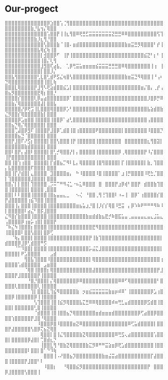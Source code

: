 # Our-progect
⣿⣿⣿⣿⣿⣿⣿⣿⣿⣿⣿⣿⣿⡿⣱⣿⣿⢡⢈⢻⣿⣿⣿⣿⣿⣿⣿⣿⣿⣿⣿⣿⣿⣿⣿⣿⣿⣿⣿⣿⣿⣿⣿⣿⣿⣿⣿⣿⣿⣿⣿⣿⣿⣿⣿⣿⣿⣷⡘⣧⢲⡌⢿⣿⣿
⣿⣿⣿⣿⣿⣿⣿⣿⣿⣿⣿⣿⣿⢡⣿⣿⡟⢸⢸⣆⢻⣿⠿⢟⣛⣋⣭⣭⣭⣭⣭⣭⣭⣝⣛⣛⠿⠿⣿⣿⣿⣿⣿⣿⣿⣿⣿⢫⢹⣿⣿⣿⣿⣿⣿⣿⣿⣿⣷⡸⣆⢻⡘⣿⣿
⣿⣿⣿⣿⣿⣿⣿⣿⣿⣿⣿⣿⢣⣿⣿⣿⣷⠈⢸⣿⠄⣶⣾⣿⣿⣿⣿⣿⣿⣿⣿⣿⣿⣿⣿⣿⣿⣷⣶⣭⣛⡻⢿⣿⣿⣿⠃⡞⢸⣿⣿⣿⣿⣿⣿⣿⣿⣿⣿⣧⢿⣎⢷⢸⣿
⣿⣿⣿⣿⣿⣿⣿⣿⣿⣿⣿⡇⣺⣿⣿⡿⠋⠀⢸⡟⢸⣿⣿⣿⣿⣿⣿⣿⣿⣿⣿⣿⣿⣿⣿⣿⣿⣿⣿⣿⣿⣿⣿⣮⣝⠃⡆⠃⢸⣿⣿⣿⣿⣿⣿⣿⣿⣿⣿⣿⢸⣿⡌⢇⢻
⣿⣿⣿⣿⣿⣿⣿⣿⣿⣿⣿⣸⣻⣿⢏⣴⣧⡀⠀⢁⡿⢛⣭⣥⣶⣶⣶⣶⣮⣭⣭⣭⣛⣛⣛⣿⠿⢿⣿⣿⣿⣿⣿⣿⣿⢸⢰⠀⢸⣿⣿⣿⣿⣿⣿⣿⣿⣿⣿⣿⡇⣿⣿⡸⡌
⣿⣿⣧⢻⣿⣿⣿⣿⣿⣿⢃⣇⣿⢃⣾⠟⣫⣌⢶⣿⢣⣿⣿⣿⣿⣿⣿⣿⣿⣿⣿⣿⣿⣿⣿⣿⣿⣷⣶⣭⣙⠻⢿⣿⣿⢸⠘⢠⠆⣙⢿⣿⣿⣿⣿⣿⣿⣿⣿⣿⣿⢸⣿⣇⢷
⣿⣿⣿⣇⢿⣿⣿⣿⣿⡟⣸⢻⠣⢟⣵⣾⣿⣿⣮⣡⡇⣿⣿⣿⣿⣿⣿⣿⣿⣿⣿⣿⣿⣿⣿⣿⣿⣿⣿⣿⣿⣿⣶⡌⣿⡄⢀⡞⢠⣿⣦⡻⣿⣿⣿⣿⣿⣿⣿⣟⢿⡆⣿⣿⡘
⣿⣿⣿⣿⡎⣿⣿⣿⣿⢇⡿⣤⣴⣿⣿⣿⣿⣿⣿⡿⠁⣿⣿⣿⣿⣿⣿⣿⣿⣿⣿⣿⣿⣿⣿⣿⣿⣿⣿⣿⣿⣿⣿⣿⡸⣿⡿⡛⠿⣿⣿⣷⡌⢿⣿⣿⣿⣿⣿⣿⣼⡇⣿⣿⣧
⣿⣿⣿⣿⣿⡜⡿⢟⣩⢸⣇⣿⣿⣿⢿⣿⣿⣿⡿⡡⠃⣿⣿⣿⣿⣿⣿⣿⣿⣿⣿⣿⣿⣿⣿⣿⣿⣿⣿⣿⣿⣿⣿⣿⣧⣵⣾⣿⣷⣌⡻⣿⣿⡎⢿⣿⣿⣿⣿⣿⣷⡇⣿⣿⣿
⣿⣿⣿⣿⡿⣡⣶⣿⣿⢸⣿⣿⣿⣿⢸⣿⣿⡿⠁⣴⢃⣿⣿⣿⣿⣿⣿⣿⣿⣿⣿⣿⣿⣿⣿⣿⣿⣿⣿⣿⣿⣿⣿⣿⢠⣿⣿⣿⣿⣿⣿⣦⡙⢿⡌⢿⣿⣿⣿⣿⣿⡇⣿⣿⣿
⣿⣿⣿⢉⣼⣿⡿⣻⠏⢸⣿⣿⣿⡟⣸⣿⡿⢁⣾⣿⢸⣿⢰⣿⣿⣿⣿⣿⠟⣿⣿⣿⣿⣿⣿⣿⡇⣿⣿⣿⣿⣿⣿⣿⠸⣿⣿⣿⡙⣿⣿⣿⣿⣦⣙⠈⣿⣿⣿⣿⣿⡇⣿⣿⣿
⣿⣿⡟⣸⣿⠏⠜⣫⡆⣿⣿⣿⣿⡇⣿⣿⢣⣿⣿⣿⢸⡟⢸⣿⣿⣿⣿⣿⢸⣿⣿⣿⣿⣿⣿⣿⠀⣿⣿⣿⣿⣿⣿⣿⣆⢻⣿⣽⡇⣿⣿⣿⣿⣿⣿⣷⣾⣿⣿⣿⣿⡇⣿⣿⣿
⣿⣿⠇⣿⡟⡄⣼⣿⠇⣿⣿⣿⣿⡇⣿⢃⡚⢿⣿⣿⡜⡇⡄⣿⣿⣿⣿⣿⢸⣿⣿⣿⣿⣿⣿⡿⢀⢿⣿⣿⣿⣿⣿⡟⠸⡌⣿⣿⣿⢸⡟⣿⣿⣿⣿⣿⣿⣿⣿⣿⣿⡇⣿⣿⣿
⣿⣿⢸⣿⢱⢰⣿⣿⠀⣿⣿⣿⣿⡇⡏⣾⣿⣦⡉⠻⠇⣇⡄⢿⣿⣿⣿⣿⢸⣿⢻⣿⣿⣿⣿⡇⡏⢸⣿⣿⣿⣿⣿⡇⣷⡀⢹⣿⣿⡄⣧⣿⣿⣿⣿⣿⣿⠏⣿⣿⣿⡇⣿⣿⣿
⣿⣿⢸⡏⡜⣾⣿⡇⣄⣿⣿⣿⣿⠀⣹⣿⣿⣿⣿⣶⡄⠀⠓⠸⣿⣿⣿⣿⠸⣿⢸⣿⣿⣿⣿⠁⣰⢸⡛⣿⣿⣿⣿⠸⢟⣓⡈⣿⣿⡇⢹⣿⣿⣿⣿⣿⣿⣸⣿⣿⣿⡇⣿⣿⣿
⣿⣿⡌⡇⡇⣿⣿⡇⢹⣿⣿⣿⣿⢀⡩⠭⠉⠛⠻⢬⣁⠐⠦⣅⠿⣿⣿⣿⠀⣿⠀⣿⣿⣿⡟⣰⡿⢾⠃⣿⣿⡟⠀⣾⣿⣿⣷⢹⣿⣿⢸⣿⣿⣿⣿⣿⡇⣿⣿⣿⣿⢀⣿⣿⣿
⣿⣿⡇⠇⠇⣿⣿⣿⢸⣿⣿⣿⣿⢸⣿⣦⣤⣤⣄⣀⠀⠀⠢⢌⠀⠘⣿⣿⢀⢻⢘⢹⣿⣿⠇⠰⠤⢸⠀⣿⡿⠁⢰⣿⣿⣿⣿⡎⣿⡟⣼⣿⣿⣿⣿⣿⢰⣮⠹⣿⣿⢸⣿⣿⣿
⣿⣿⣿⢸⡄⣿⣿⣿⢸⣿⣿⣿⣿⢸⣿⣿⣿⣿⣿⣿⣿⣿⣶⣦⣥⣰⡘⣿⢸⡸⡎⡎⢿⣿⠸⣛⣭⠀⡄⡿⠱⠷⠟⠛⠛⠛⠻⠷⠸⡇⣿⣿⣿⣿⣿⠇⣴⣌⠃⣿⡯⣸⣿⣿⣿
⣌⠻⣿⡎⣷⣿⣿⣿⢸⣿⣿⣿⣿⢸⣿⣿⣿⣿⣿⣿⣿⣿⣿⣿⣿⣷⣶⣾⣾⣷⣦⣟⡚⠷⣿⣯⣥⣤⢀⣤⣤⣤⣤⣄⣤⣄⣨⣥⣄⢠⣿⣿⣿⣿⡿⢰⣶⡥⢰⣿⡇⣿⣿⣿⡟
⠈⠷⣌⠳⢸⣿⣿⣿⡆⣿⣿⣿⣿⢸⣿⣿⣿⣿⣿⣿⣿⣿⣿⣿⣿⣿⣿⣟⠻⣿⣿⣿⣿⣿⣿⣿⣿⣿⣿⣿⣿⣿⣿⣿⣿⣿⣿⣿⣿⢸⣿⣿⣿⣿⠇⣿⣿⢣⣿⣿⡇⣿⡿⢋⠀
⠀⠀⠈⢷⡄⣿⣿⣿⡇⣿⣿⣿⣿⢸⣿⣿⣿⣿⣿⣿⣿⣿⣿⣿⣿⣿⡟⢸⣷⢹⣿⣿⣿⣿⣿⣿⣿⣿⣿⣿⣿⣿⣿⣿⣿⣿⣿⣿⡇⣾⣿⣿⣿⡿⣸⡿⢃⣾⣿⣿⠛⡫⠀⠀⠀
⠀⠀⠀⠈⠉⠹⣿⣿⡇⣿⣿⣿⣿⢸⣿⣿⣿⣿⣿⣿⣿⣿⣿⣿⣿⣿⡥⣬⣍⣸⣿⣿⣿⣿⣿⣿⣿⣿⣿⣿⣿⣿⣿⣿⣿⣿⣿⣿⡇⣿⣿⣿⣿⡇⠟⣡⣿⣿⣿⣿⠀⠀⠀⣠⣾
⠀⠀⠀⠀⠀⠀⢻⣿⣧⢹⣿⣿⣿⠸⣿⣿⣿⣿⣿⣿⣿⣿⣿⣿⣿⣿⡇⢿⣿⣿⣿⣿⣿⣿⣿⣿⣿⣿⣿⣿⣿⣿⣿⣿⣿⣿⣿⣿⢰⣿⣿⣿⣿⢡⣾⣿⣿⣿⣿⣿⠀⣠⣶⣿⣿
⠀⠀⠀⠀⠀⠀⠈⢿⣿⢸⣿⣿⣿⡆⢿⣿⣿⣿⣿⣿⣿⣿⣿⣿⣿⣿⣿⣼⣿⣿⣿⣿⣿⣿⣿⣿⣿⣿⣿⣿⣿⣿⣿⣿⣿⣿⣿⡟⣸⣿⣿⣿⡟⣸⣿⣿⣿⣿⣿⡟⢸⣿⣿⣿⣿
⠀⠀⠀⠀⠀⠀⠀⠘⣿⡘⣿⣿⣿⡇⡌⢿⣿⣿⣿⣿⣿⣿⡿⠿⣿⣿⣿⣿⣿⣿⣿⣿⣿⣿⣿⠿⠿⠋⢿⣿⣿⣿⣿⣿⣿⣿⣿⠃⣿⣿⣿⣿⢇⣿⣿⣿⣿⣿⣿⢇⢸⣿⣿⣿⣿
⠀⠀⠀⠀⠀⠀⠀⠀⢹⡇⣿⣿⣿⣇⢹⣮⠻⣿⣿⣿⣿⣿⣷⠀⡲⣶⣮⣭⣭⣭⣭⣭⣷⣶⡶⠾⠿⠁⢸⣿⣿⣿⣿⣿⣿⡿⣡⢰⣿⣿⣿⡿⢸⣿⣿⣿⣿⣿⡿⢸⢸⣿⣿⣿⣿
⠀⠀⠀⠀⠀⠀⠀⠀⠀⢣⢹⣿⣿⣿⢸⣿⢸⣮⡻⢿⣿⣿⣿⣧⣍⣛⠿⠿⢿⣿⣿⣿⣿⠾⠶⢛⣃⣤⣾⣿⣿⣿⣿⡿⣫⣾⣿⢸⣿⣿⣿⡇⣿⣿⣿⣿⣿⣿⢃⣿⢸⣿⣿⣿⣿
⠀⠀⠀⠀⠀⠀⠀⠀⠀⠈⣾⣿⣿⣿⢸⣿⢸⣿⣿⣦⡙⢿⣿⣿⣿⣿⣿⣿⣶⣾⣶⣶⣶⣾⣿⣿⣿⣿⣿⣿⣿⡿⢋⣴⣿⣿⡿⣿⣿⣿⣿⢱⣿⣿⣿⣿⣿⡟⣸⣿⠘⢿⣿⣿⣿
⠀⠀⠀⠀⠀⠀⠀⠀⠀⠀⠸⣿⣿⣿⡿⣿⠸⣿⣿⣿⣿⣶⣝⠿⣿⣿⣿⣿⣿⣿⣿⣿⣿⣿⣿⣿⣿⣿⠿⢋⣥⣾⣿⣿⣿⣿⡇⣿⣿⣿⡟⣼⣿⣿⣿⣿⣿⢣⣿⡿⢍⣦⣝⢿⣿
⠀⠀⠀⠀⠀⠀⠀⠀⠀⠀⠀⢿⣿⣿⡇⣿⢸⣌⢻⣿⣿⣿⣿⣷⣝⢿⣿⣿⣿⣿⣿⣿⣿⣿⠿⢛⣫⢄⣴⣿⣿⣿⣿⣿⣿⣿⢡⣿⣿⣿⡇⣿⣿⣿⣿⣿⡿⣼⣿⡇⢉⣿⣾⣆⡙
⠀⠀⠀⠀⠀⠀⠀⠀⠀⠀⠀⢸⣿⣿⣇⢻⠘⣿⣷⣝⢿⣿⣿⣿⣿⣷⣍⡻⠿⠛⠛⣭⣵⣶⡿⢟⣡⣾⣿⣿⣿⣿⣿⣿⣿⣿⢸⣿⣿⣿⣿⣿⣿⣿⣿⣿⠇⣿⣿⡇⣿⠁⠙⠹⢷
⠀⠀⠀⠀⠀⠀⠀⠀⠀⠀⠀⠀⣿⣿⣿⢸⠠⠜⣿⣿⣦⡹⣿⣿⣿⣿⣿⣿⣿⣿⣷⣶⣬⣭⣴⣿⣿⣿⣿⣿⣿⣿⣿⣿⣿⡏⣼⣿⣿⣿⢸⣿⣿⣿⣿⡟⣸⣿⣿⠃⠇⠀⠀⠀⠀
⠀⠀⠀⠀⠀⠀⠀⠀⠀⠀⠀⠀⠸⣿⣿⡆⠀⠀⠘⢿⣿⣿⣮⡻⣿⣿⣿⣿⣿⣿⣿⣿⣿⣿⣿⣿⣿⣿⣿⣿⣿⣿⣿⣿⡟⠀⣿⣿⣿⡿⣸⣿⣿⣿⣿⢣⣿⣿⣿⢸⠀⠀⠀⠀⠀